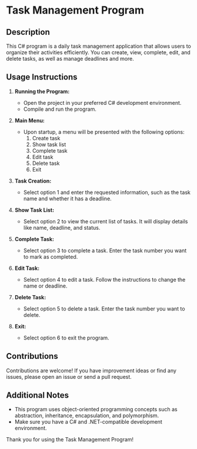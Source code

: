 # Task Management Program

## Description

This C# program is a daily task management application that allows users to organize their activities efficiently. You can create, view, complete, edit, and delete tasks, as well as manage deadlines and more.

## Usage Instructions

1. **Running the Program:**
   - Open the project in your preferred C# development environment.
   - Compile and run the program.

2. **Main Menu:**
   - Upon startup, a menu will be presented with the following options:
     1. Create task
     2. Show task list
     3. Complete task
     4. Edit task
     5. Delete task
     6. Exit

3. **Task Creation:**
   - Select option 1 and enter the requested information, such as the task name and whether it has a deadline.

4. **Show Task List:**
   - Select option 2 to view the current list of tasks. It will display details like name, deadline, and status.

5. **Complete Task:**
   - Select option 3 to complete a task. Enter the task number you want to mark as completed.

6. **Edit Task:**
   - Select option 4 to edit a task. Follow the instructions to change the name or deadline.

7. **Delete Task:**
   - Select option 5 to delete a task. Enter the task number you want to delete.

8. **Exit:**
   - Select option 6 to exit the program.

## Contributions

Contributions are welcome! If you have improvement ideas or find any issues, please open an issue or send a pull request.

## Additional Notes

- This program uses object-oriented programming concepts such as abstraction, inheritance, encapsulation, and polymorphism.
- Make sure you have a C# and .NET-compatible development environment.

Thank you for using the Task Management Program!
